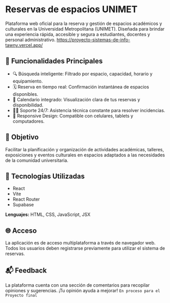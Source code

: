 # Reservas de espacios UNIMET

Plataforma web oficial para la reserva y gestión de espacios académicos y culturales en la Universidad Metropolitana (UNIMET). Diseñada para brindar una experiencia rápida, accesible y segura a estudiantes, docentes y personal administrativo.
https://proyecto-sistemas-de-info-tawny.vercel.app/

## 🚀 Funcionalidades Principales
- 🔍 Búsqueda inteligente: Filtrado por espacio, capacidad, horario y equipamiento.
- 🗓️ Reserva en tiempo real: Confirmación instantánea de espacios disponibles.
- 📅 Calendario integrado: Visualización clara de tus reservas y disponibilidad.
- 🧑‍💻 Soporte 24/7: Asistencia técnica constante para resolver incidencias.
- 📱 Responsive Design: Compatible con celulares, tablets y computadores.

## 🎯 Objetivo
Facilitar la planificación y organización de actividades académicas, talleres, exposiciones y eventos culturales en espacios adaptados a las necesidades de la comunidad universitaria.

## 🧱 Tecnologías Utilizadas
- React
- Vite
- React Router
- Supabase

**Lenguajes:**  HTML, CSS, JavaScript, JSX

## 🌐 Acceso
La aplicación es de acceso multiplataforma a través de navegador web. Todos los usuarios deben registrarse previamente para utilizar el sistema de reservas.

## 📬 Feedback
La plataforma cuenta con una sección de comentarios para recopilar opiniones y sugerencias. ¡Tu opinión ayuda a mejorar! `En proceso para el Proyecto final`
